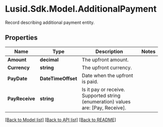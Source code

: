 # Lusid.Sdk.Model.AdditionalPayment
Record describing additional payment entity.

## Properties

Name | Type | Description | Notes
------------ | ------------- | ------------- | -------------
**Amount** | **decimal** | The upfront amount. | 
**Currency** | **string** | The upfront currency. | 
**PayDate** | **DateTimeOffset** | Date when the upfront is paid. | 
**PayReceive** | **string** | Is it pay or receive.    Supported string (enumeration) values are: [Pay, Receive]. | 

[[Back to Model list]](../README.md#documentation-for-models) [[Back to API list]](../README.md#documentation-for-api-endpoints) [[Back to README]](../README.md)

